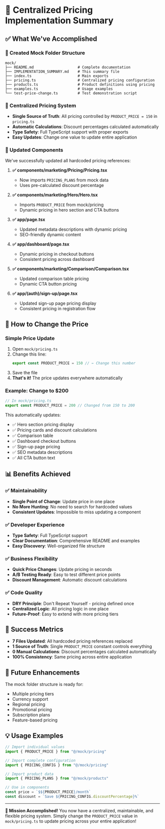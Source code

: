 # 🎯 Centralized Pricing Implementation Summary

## ✅ What We've Accomplished

### 📁 Created Mock Folder Structure

```
mock/
├── README.md                    # Complete documentation
├── IMPLEMENTATION_SUMMARY.md    # This summary file
├── index.ts                     # Main exports
├── pricing.ts                   # Centralized pricing configuration
├── products.ts                  # Product definitions using pricing
├── examples.ts                  # Usage examples
└── test-price-change.ts         # Test demonstration script
```

### 🎯 Centralized Pricing System

- **Single Source of Truth**: All pricing controlled by `PRODUCT_PRICE = 150` in `pricing.ts`
- **Automatic Calculations**: Discount percentages calculated automatically
- **Type Safety**: Full TypeScript support with proper exports
- **Easy Updates**: Change one value to update entire application

### 🔄 Updated Components

We've successfully updated all hardcoded pricing references:

1. **✅ components/marketing/Pricing/Pricing.tsx**

   - Now imports `PRICING_PLANS` from mock data
   - Uses pre-calculated discount percentage

2. **✅ components/marketing/Hero/Hero.tsx**

   - Imports `PRODUCT_PRICE` from mock/pricing
   - Dynamic pricing in hero section and CTA buttons

3. **✅ app/page.tsx**

   - Updated metadata descriptions with dynamic pricing
   - SEO-friendly dynamic content

4. **✅ app/dashboard/page.tsx**

   - Dynamic pricing in checkout buttons
   - Consistent pricing across dashboard

5. **✅ components/marketing/Comparison/Comparison.tsx**

   - Updated comparison table pricing
   - Dynamic CTA button pricing

6. **✅ app/(auth)/sign-up/page.tsx**
   - Updated sign-up page pricing display
   - Consistent pricing in registration flow

## 🚀 How to Change the Price

### Simple Price Update

1. Open `mock/pricing.ts`
2. Change this line:
   ```typescript
   export const PRODUCT_PRICE = 150 // ← Change this number
   ```
3. Save the file
4. **That's it!** The price updates everywhere automatically

### Example: Change to $200

```typescript
// In mock/pricing.ts
export const PRODUCT_PRICE = 200 // Changed from 150 to 200
```

This automatically updates:

- ✅ Hero section pricing display
- ✅ Pricing cards and discount calculations
- ✅ Comparison table
- ✅ Dashboard checkout buttons
- ✅ Sign-up page pricing
- ✅ SEO metadata descriptions
- ✅ All CTA button text

## 📊 Benefits Achieved

### ✅ Maintainability

- **Single Point of Change**: Update price in one place
- **No More Hunting**: No need to search for hardcoded values
- **Consistent Updates**: Impossible to miss updating a component

### ✅ Developer Experience

- **Type Safety**: Full TypeScript support
- **Clear Documentation**: Comprehensive README and examples
- **Easy Discovery**: Well-organized file structure

### ✅ Business Flexibility

- **Quick Price Changes**: Update pricing in seconds
- **A/B Testing Ready**: Easy to test different price points
- **Discount Management**: Automatic discount calculations

### ✅ Code Quality

- **DRY Principle**: Don't Repeat Yourself - pricing defined once
- **Centralized Logic**: All pricing logic in one place
- **Future-Proof**: Easy to extend with more pricing tiers

## 🎉 Success Metrics

- **7 Files Updated**: All hardcoded pricing references replaced
- **1 Source of Truth**: Single `PRODUCT_PRICE` constant controls everything
- **0 Manual Calculations**: Discount percentages calculated automatically
- **100% Consistency**: Same pricing across entire application

## 🔮 Future Enhancements

The mock folder structure is ready for:

- Multiple pricing tiers
- Currency support
- Regional pricing
- Promotional pricing
- Subscription plans
- Feature-based pricing

## 💡 Usage Examples

```typescript
// Import individual values
import { PRODUCT_PRICE } from "@/mock/pricing"

// Import complete configuration
import { PRICING_CONFIG } from "@/mock/pricing"

// Import product data
import { PRICING_PLANS } from "@/mock/products"

// Use in components
const price = `$${PRODUCT_PRICE}/month`
const discount = `Save ${PRICING_CONFIG.discountPercentage}%`
```

---

**🎯 Mission Accomplished!**
You now have a centralized, maintainable, and flexible pricing system. Simply change the `PRODUCT_PRICE` value in `mock/pricing.ts` to update pricing across your entire application!
